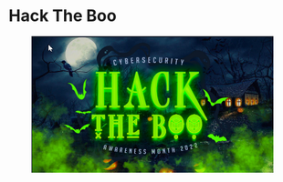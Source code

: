 # Hack The Boo

<figure><img src="../../.gitbook/assets/image.png" alt=""><figcaption></figcaption></figure>
